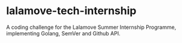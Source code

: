 # lalamove-tech-internship
A coding challenge for the Lalamove Summer Internship Programme, implementing Golang, SemVer and Github API.
